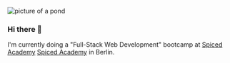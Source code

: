 ![picture of a pond](https://lh3.googleusercontent.com/pw/AL9nZEXtvXy-yuy85lM1C3otg2noKIJrWpuwEQPZI-nnN2fTl38X5rLdG48hcP9gKKT8TJeuIB7b1r4hLuVluSaxyrXzASnbTJ4e41d8Loe9ee8cDKWRPv2gfet381AOPdASivmsS-g39KtVhwz1O6pxxFlJNg=w3840-h1730-no?authuser=0)

### Hi there 👋
I'm currently doing a "Full-Stack Web Development" bootcamp at [Spiced Academy](https://spiced-academy.com/) <a href="https://spiced-academy.com" target="_blank">Spiced Academy</a>  in Berlin.
<!--
**egbalwaldmann/egbalwaldmann** is a ✨ _special_ ✨ repository because its `README.md` (this file) appears on your GitHub profile.

Here are some ideas to get you started:

- 🔭 I’m currently working on ...
- 🌱 I’m currently learning ...
- 👯 I’m looking to collaborate on ...
- 🤔 I’m looking for help with ...
- 💬 Ask me about ...
- 📫 How to reach me: ...
- 😄 Pronouns: ...
- ⚡ Fun fact: ...
-->
